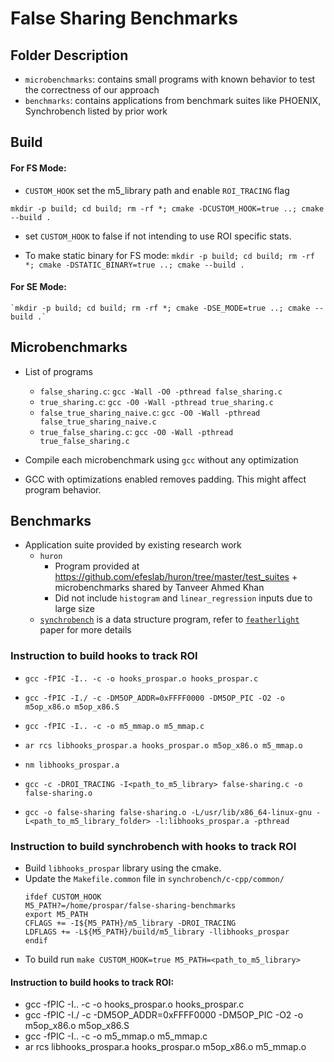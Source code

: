# False Sharing Benchmarks

## Folder Description

- `microbenchmarks`: contains small programs with known behavior to test the correctness of our approach
- `benchmarks`: contains applications from benchmark suites like PHOENIX, Synchrobench listed by prior work

## Build

#### For FS Mode:
<!--`mkdir -p build; cd build; rm -rf *; cmake -DGEM5_PATH:PATH="path_to_gem5" ..; cmake --build .`-->

- `CUSTOM_HOOK` set the m5_library path and enable `ROI_TRACING` flag <br>

`mkdir -p build; cd build; rm -rf *; cmake -DCUSTOM_HOOK=true ..; cmake --build .`

- set `CUSTOM_HOOK` to false if not intending to use ROI specific stats.

- To make static binary for FS mode:
    `mkdir -p build; cd build; rm -rf *; cmake -DSTATIC_BINARY=true ..; cmake --build .`


#### For SE Mode:
    `mkdir -p build; cd build; rm -rf *; cmake -DSE_MODE=true ..; cmake --build .`

## Microbenchmarks

- List of programs

  - `false_sharing.c`: `gcc -Wall -O0 -pthread false_sharing.c`
  - `true_sharing.c`: `gcc -O0 -Wall -pthread true_sharing.c`
  - `false_true_sharing_naive.c`: `gcc -O0 -Wall -pthread false_true_sharing_naive.c`
  - `true_false_sharing.c`: `gcc -O0 -Wall -pthread true_false_sharing.c`

- Compile each microbenchmark using `gcc` without any optimization
- GCC with optimizations enabled removes padding. This might affect program behavior.

## Benchmarks

- Application suite provided by existing research work
  - `huron`
    - Program provided at <https://github.com/efeslab/huron/tree/master/test_suites> + microbenchmarks shared by Tanveer Ahmed Khan
    - Did not include `histogram` and `linear_regression` inputs due to large size
  - [`synchrobench`](https://github.com/gramoli/synchrobench) is a data structure program, refer to [`featherlight`](https://github.com/WitchTools/Feather) paper for more details

### Instruction to build hooks to track ROI

- `gcc -fPIC -I.. -c -o hooks_prospar.o hooks_prospar.c`
- `gcc -fPIC -I./ -c -DM5OP_ADDR=0xFFFF0000 -DM5OP_PIC -O2 -o m5op_x86.o m5op_x86.S`
- `gcc -fPIC -I.. -c -o m5_mmap.o m5_mmap.c`
- `ar rcs libhooks_prospar.a hooks_prospar.o m5op_x86.o m5_mmap.o`

- `nm libhooks_prospar.a`

- `gcc -c -DROI_TRACING -I<path_to_m5_library> false-sharing.c -o false-sharing.o`
- `gcc -o false-sharing false-sharing.o -L/usr/lib/x86_64-linux-gnu -L<path_to_m5_library_folder> -l:libhooks_prospar.a -pthread`

### Instruction to build synchrobench with hooks to track ROI

- Build `libhooks_prospar` library using the cmake.
- Update the `Makefile.common` file in `synchrobench/c-cpp/common/`
  ```make
  ifdef CUSTOM_HOOK
  M5_PATH?=/home/prospar/false-sharing-benchmarks
  export M5_PATH
  CFLAGS += -I${M5_PATH}/m5_library -DROI_TRACING
  LDFLAGS += -L${M5_PATH}/build/m5_library -llibhooks_prospar
  endif
  ```
- To build run `make CUSTOM_HOOK=true M5_PATH=<path_to_m5_library>`


#### Instruction to build hooks to track ROI:
- gcc -fPIC -I.. -c -o hooks_prospar.o hooks_prospar.c
- gcc -fPIC -I./ -c -DM5OP_ADDR=0xFFFF0000 -DM5OP_PIC -O2 -o m5op_x86.o m5op_x86.S
- gcc -fPIC -I.. -c -o m5_mmap.o m5_mmap.c
- ar rcs libhooks_prospar.a hooks_prospar.o m5op_x86.o m5_mmap.o

